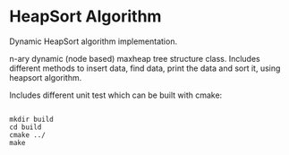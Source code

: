 # HeapSort Algorithm

Dynamic HeapSort algorithm implementation.

n-ary dynamic (node based) maxheap tree structure class. Includes different methods to insert data, find data, print the data and sort it, using heapsort algorithm.

Includes different unit test which can be built with cmake:

```

mkdir build
cd build
cmake ../
make

```
